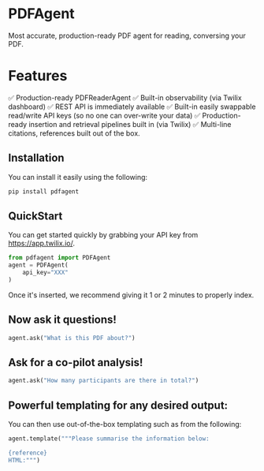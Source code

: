 # PDFAgent

Most accurate, production-ready PDF agent for reading, conversing your PDF.

# Features

✅ Production-ready PDFReaderAgent
✅ Built-in observability (via Twilix dashboard)
✅ REST API is immediately available
✅ Built-in easily swappable read/write API keys (so no one can over-write your data)
✅ Production-ready insertion and retrieval pipelines built in (via Twilix)
✅ Multi-line citations, references built out of the box.


## Installation

You can install it easily using the following: 

```bash
pip install pdfagent
```

## QuickStart

You can get started quickly by grabbing your API key from https://app.twilix.io/.

```python
from pdfagent import PDFAgent
agent = PDFAgent(
    api_key="XXX"
)
```

Once it's inserted, we recommend giving it 1 or 2 minutes to properly index.

## Now ask it questions!

```python
agent.ask("What is this PDF about?")
```

## Ask for a co-pilot analysis!

```python
agent.ask("How many participants are there in total?")
```

## Powerful templating for any desired output:

You can then use out-of-the-box templating such as from the following:

```python
agent.template("""Please summarise the information below:

{reference}
HTML:""")
```



